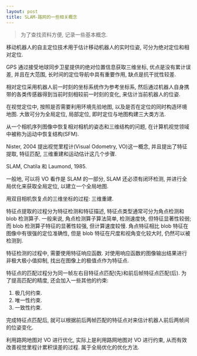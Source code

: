 ```yaml
---
layout: post
title: SLAM-路网的一些相关概念
---
```


> 为了查找资料方便, 记录一些基本概念.

移动机器人的自主定位技术用于估计移动机器人的实时位姿, 可分为绝对定位和相对定位.

GPS 通过接受地球同步卫星提供的绝对位置信息获取三维坐标, 优点是没有累计误差, 并且在大范围, 长时间的定位导航中具有重要作用, 缺点是抗干扰性较差.

相对定位采用机器人前一时刻的坐标系统作为参考坐标系, 然后通过机器人自身携带的各类传感器得到当前时刻相较前一时刻的变化, 来估计当前机器人的位姿.

在视觉定位中, 按照是否需要利用环境先验地图, 以及是否在定位的同时构造环境地图. 大致可分为全局定位, 局部定位, 即时定位与地图构建三大类方法.

从一个相机序列图像中恢复相对相机的姿态和三维结构的问题, 在计算机视觉领域中被称为运动中恢复结构(SFM).

Nister, 2004 提出视觉里程计(Visual Odometry, VO)这一概念, 并且提出了特征提取, 特征匹配, 三维重建和运动估计这几个步骤.

SLAM, Chatila 和 Laumond, 1985.

一般地, 可以将 VO 看作是 SLAM 的一部分, SLAM 还必须有闭环检测, 并进行全局优化来获取全局定位, 以建立一个全局地图.

用双目相机恢复点的三维坐标的过程: 三维重建.

特征点提取的过程分为特征检测和特征描述, 特征点类型通常可分为角点检测和 blob 检测算子. 一般来说, 角点检测算子算法简单, 检测速度快, 但特征显著性较弱; 而 blob 检测算子特征的显著性较强, 但计算速度较慢. 角点特征相比 blob 特征在图像中有很强的定位准确性, 但是 blob 特征在尺度和视角变化较大时, 仍然可以被检测到.

特征检测的过程中, 需要使用特征响应函数. 对使用响应函数的图像输出结果进行非极大极小值抑制, 找出在图像上的极值点作为特征点.

特征点的匹配过程分为同一帧左右目特征点匹配(先)和前后帧特征点匹配(后). 为了提高匹配的精度, 还会加入一些其他的约束:

1. 极几何约束.
2. 唯一性约束.
3. 一致性约束.

完成特征点匹配后, 就可以根据前后两帧匹配的特征点对来估计机器人前后两帧间的位姿变化.

利用路网地图对 VO 进行优化, 实际上是利用路网地图对 VO 进行约束, 从而有效改善视觉里程计累积误差的过程. 属于全局优化的优化方法.

